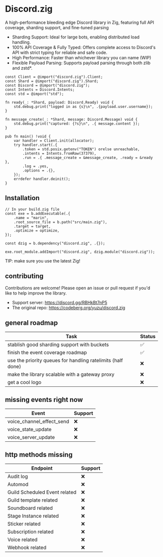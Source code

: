 # Discord.zig

A high-performance bleeding edge Discord library in Zig, featuring full API coverage, sharding support, and fine-tuned parsing
* Sharding Support: Ideal for large bots, enabling distributed load handling.
* 100% API Coverage & Fully Typed: Offers complete access to Discord's API with strict typing for reliable and safe code.
* High Performance: Faster than whichever library you can name (WIP)
* Flexible Payload Parsing: Supports payload parsing through both zlib and zstd*.

```zig
const Client = @import("discord.zig").Client;
const Shard = @import("discord.zig").Shard;
const Discord = @import("discord.zig");
const Intents = Discord.Intents;
const std = @import("std");

fn ready(_: *Shard, payload: Discord.Ready) void {
    std.debug.print("logged in as {s}\n", .{payload.user.username});
}

fn message_create(_: *Shard, message: Discord.Message) void {
    std.debug.print("captured: {?s}\n", .{ message.content });
}

pub fn main() !void {
    var handler = Client.init(allocator);
    try handler.start(.{
        .token = std.posix.getenv("TOKEN") orelse unreachable,
        .intents = Intents.fromRaw(37379),
        .run = .{ .message_create = &message_create, .ready = &ready },
        .log = .yes,
        .options = .{},
    });
    errdefer handler.deinit();
}

```
## Installation
```zig
// In your build.zig file
const exe = b.addExecutable(.{
    .name = "marin",
    .root_source_file = b.path("src/main.zig"),
    .target = target,
    .optimize = optimize,
});

const dzig = b.dependency("discord.zig", .{});

exe.root_module.addImport("discord.zig", dzig.module("discord.zig"));
```
TIP: make sure you use the latest Zig!

## contributing
Contributions are welcome! Please open an issue or pull request if you'd like to help improve the library.
* Support server: https://discord.gg/RBHkBt7nP5
* The original repo: https://codeberg.org/yuzu/discord.zig

## general roadmap
| Task                                                        | Status |
|-------------------------------------------------------------|--------|
| stablish good sharding support with buckets                 | ✅     |
| finish the event coverage roadmap                           | ✅     |
| use the priority queues for handling ratelimits (half done) | ❌     |
| make the library scalable with a gateway proxy              | ❌     |
| get a cool logo                                             | ❌     |

## missing events right now
| Event                                  | Support |
|----------------------------------------|---------|
| voice_channel_effect_send              | ❌      |
| voice_state_update                     | ❌      |
| voice_server_update                    | ❌      |

## http methods missing
| Endpoint                               | Support |
|----------------------------------------|---------|
| Audit log                              | ❌      |
| Automod                                | ❌      |
| Guild Scheduled Event related          | ❌      |
| Guild template related                 | ❌      |
| Soundboard related                     | ❌      |
| Stage Instance related                 | ❌      |
| Sticker related                        | ❌      |
| Subscription related                   | ❌      |
| Voice related                          | ❌      |
| Webhook related                        | ❌      |
